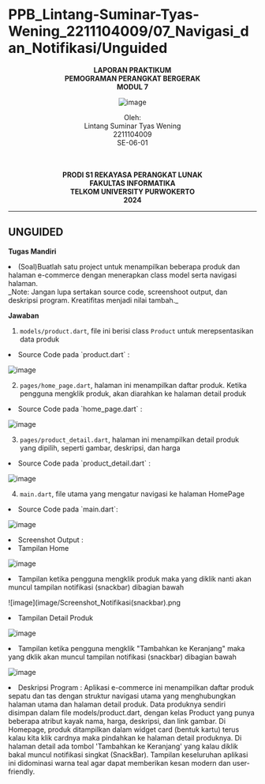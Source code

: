 # PPB_Lintang-Suminar-Tyas-Wening_2211104009/07_Navigasi_dan_Notifikasi/Unguided

<div align="center">

**LAPORAN PRAKTIKUM** <br>
**PEMOGRAMAN PERANGKAT BERGERAK** <br>
**MODUL 7** <br>

<p align="center">

![image](image/logoTel-u.jpeg)
</p>

Oleh:<br>
Lintang Suminar Tyas Wening<br>
2211104009<br>
SE-06-01<br>
<br>
<br>

**PRODI S1 REKAYASA PERANGKAT LUNAK** <br>
**FAKULTAS INFORMATIKA** <br>
**TELKOM UNIVERSITY PURWOKERTO** <br>
**2024** <br>
</div>

---

## UNGUIDED
**Tugas Mandiri** <br>
<li> (Soal)Buatlah satu project untuk menampilkan beberapa produk dan halaman e-commerce dengan menerapkan class model serta navigasi halaman. <br>
_Note: Jangan lupa sertakan source code, screenshoot output, dan deskripsi program. Kreatifitas menjadi nilai tambah._

**Jawaban**
1. `models/product.dart`, file ini berisi class `Product` untuk merepsentasikan data produk
<li> Source Code pada `product.dart` :

![image](image/SourceCode_Product.png)
<br>


2. `pages/home_page.dart`, halaman ini menampilkan daftar produk. Ketika pengguna mengklik produk, akan diarahkan ke halaman detail produk
<li> Source Code pada `home_page.dart` :

![image](image/SourceCode_HomePage.png)
<br>


3. `pages/product_detail.dart`, halaman ini menampilkan detail produk yang dipilih, seperti gambar, deskripsi, dan harga
<li> Source Code pada `product_detail.dart` :

![image](image/SourceCode_DetailProduct.png)
<br>


4. `main.dart`, file utama yang mengatur navigasi ke halaman HomePage
<li> Source Code pada `main.dart`:

![image](image/SourceCode_Main.png)
<br>

<li> Screenshot Output : 
<li> Tampilan Home <br>
  
![image](image/ScreenshotOutput_TampilanHome.png) <br>
<li> Tampilan ketika pengguna mengklik produk maka yang diklik nanti akan muncul tampilan notifikasi (snackbar) dibagian bawah <br>
  
![image](image/Screenshot_Notifikasi(snackbar).png <br>
<li> Tampilan Detail Produk <br>
  
![image](image/ScreenshotOutput_TampilanDetailProduk.png) <br>
<li> Tampilan ketika pengguna mengklik "Tambahkan ke Keranjang" maka yang dklik akan muncul tampilan notifikasi (snackbar) dibagian bawah <br>

![image](image/ScreenshotOutput_Notifikasi(Snackbar).png) <br>

<li> Deskripsi Program :
Aplikasi e-commerce ini menampilkan daftar produk sepatu dan tas dengan struktur navigasi utama yang menghubungkan halaman utama dan halaman detail produk. Data produknya sendiri disimpan dalam file models/product.dart, dengan kelas Product yang punya beberapa atribut kayak nama, harga, deskripsi, dan link gambar. Di Homepage, produk ditampilkan dalam widget card (bentuk kartu) terus kalau kita klik cardnya maka pindahkan ke halaman detail produknya. Di halaman detail ada tombol 'Tambahkan ke Keranjang' yang kalau diklik bakal muncul notifikasi singkat (SnackBar). Tampilan keseluruhan aplikasi ini didominasi warna teal agar dapat memberikan kesan modern dan user-friendly.
